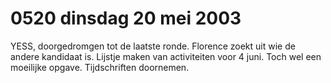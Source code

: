 # 0520 dinsdag 20 mei 2003
YESS, doorgedromgen tot de laatste ronde. Florence zoekt uit wie de andere kandidaat is. Lijstje maken van activiteiten voor 4 juni. Toch wel een moeilijke opgave. Tijdschriften doornemen.